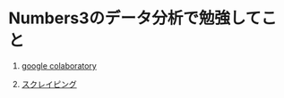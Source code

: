 # Numbers3のデータ分析で勉強してこと

1. [google colaboratory](./google_colaboratory.md)

1. [スクレイピング](./scraping.md)
